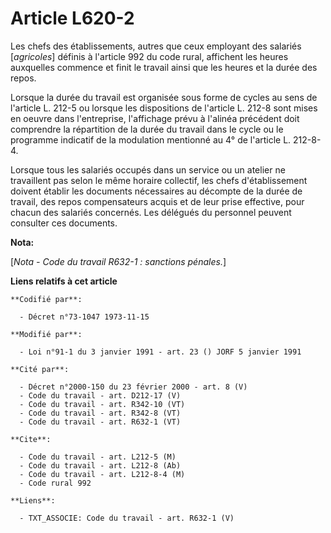 # Article L620-2

Les chefs des établissements, autres que ceux employant des salariés [*agricoles*] définis à l'article 992 du code rural,
affichent les heures auxquelles commence et finit le travail ainsi que les heures et la durée des repos.

Lorsque la durée du travail est organisée sous forme de cycles au sens de l'article L. 212-5 ou lorsque les dispositions de
l'article L. 212-8 sont mises en oeuvre dans l'entreprise, l'affichage prévu à l'alinéa précédent doit comprendre la
répartition de la durée du travail dans le cycle ou le programme indicatif de la modulation mentionné au 4° de l'article L.
212-8-4.

Lorsque tous les salariés occupés dans un service ou un atelier ne travaillent pas selon le même horaire collectif, les chefs
d'établissement doivent établir les documents nécessaires au décompte de la durée de travail, des repos compensateurs acquis
et de leur prise effective, pour chacun des salariés concernés. Les délégués du personnel peuvent consulter ces documents.

**Nota:**

[*Nota - Code du travail R632-1 : sanctions pénales.*]

**Liens relatifs à cet article**

	**Codifié par**:

	  - Décret n°73-1047 1973-11-15

	**Modifié par**:

	  - Loi n°91-1 du 3 janvier 1991 - art. 23 () JORF 5 janvier 1991

	**Cité par**:

	  - Décret n°2000-150 du 23 février 2000 - art. 8 (V)
	  - Code du travail - art. D212-17 (V)
	  - Code du travail - art. R342-10 (VT)
	  - Code du travail - art. R342-8 (VT)
	  - Code du travail - art. R632-1 (VT)

	**Cite**:

	  - Code du travail - art. L212-5 (M)
	  - Code du travail - art. L212-8 (Ab)
	  - Code du travail - art. L212-8-4 (M)
	  - Code rural 992

	**Liens**:

	  - TXT_ASSOCIE: Code du travail - art. R632-1 (V)
